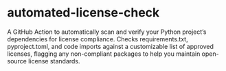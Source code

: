 # automated-license-check
A GitHub Action to automatically scan and verify your Python project’s dependencies for license compliance. Checks requirements.txt, pyproject.toml, and code imports against a customizable list of approved licenses, flagging any non-compliant packages to help you maintain open-source license standards.
